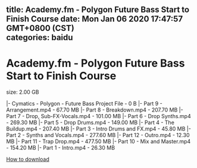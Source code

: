 
title: Academy.fm - Polygon Future Bass Start to Finish Course
date: Mon Jan 06 2020 17:47:57 GMT+0800 (CST)    
categories: baidu
---

# Academy.fm - Polygon Future Bass Start to Finish Course
size: 2.00 GB
 
 
|- Cymatics - Polygon - Future Bass Project File - 0 B
|- Part 9 - Arrangement.mp4 - 67.70 MB
|- Part 8 - Breakdown.mp4 - 207.70 MB
|- Part 7 - Drop, Sub-FX-Vocals.mp4 - 101.00 MB
|- Part 6 - Drop Synths.mp4 - 269.30 MB
|- Part 5 - Drop Drums.mp4 - 149.00 MB
|- Part 4 - The Buildup.mp4 - 207.40 MB
|- Part 3 - Intro Drums and FX.mp4 - 45.80 MB
|- Part 2 - Synths and Vocals.mp4 - 277.60 MB
|- Part 12 - Outro.mp4 - 12.30 MB
|- Part 11 - Trap Drop.mp4 - 477.50 MB
|- Part 10 - Mix and Master.mp4 - 154.20 MB
|- Part 1 - Intro.mp4 - 26.30 MB

[How to download](https://bpcam.bemobtrk.com/go/2ceec3aa-1ca2-46d6-b9ff-aaa5c184517c?jno=5290)